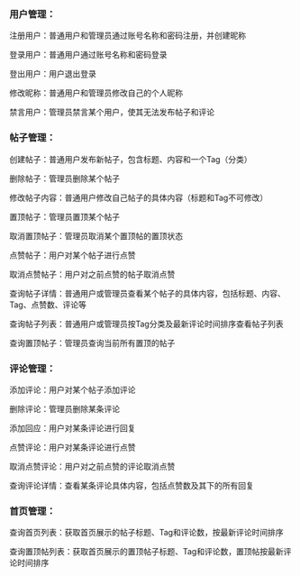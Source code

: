 ### 用户管理：

注册用户：普通用户和管理员通过账号名称和密码注册，并创建昵称

登录用户：普通用户通过账号名称和密码登录



登出用户：用户退出登录



修改昵称：普通用户和管理员修改自己的个人昵称



禁言用户：管理员禁言某个用户，使其无法发布帖子和评论

### 帖子管理：





创建帖子：普通用户发布新帖子，包含标题、内容和一个Tag（分类）



删除帖子：管理员删除某个帖子



修改帖子内容：普通用户修改自己帖子的具体内容（标题和Tag不可修改）



置顶帖子：管理员置顶某个帖子



取消置顶帖子：管理员取消某个置顶帖的置顶状态



点赞帖子：用户对某个帖子进行点赞



取消点赞帖子：用户对之前点赞的帖子取消点赞



查询帖子详情：普通用户或管理员查看某个帖子的具体内容，包括标题、内容、Tag、点赞数、评论等



查询帖子列表：普通用户或管理员按Tag分类及最新评论时间排序查看帖子列表



查询置顶帖子：管理员查询当前所有置顶的帖子

### 评论管理：





添加评论：用户对某个帖子添加评论



删除评论：管理员删除某条评论



添加回应：用户对某条评论进行回复



点赞评论：用户对某条评论进行点赞



取消点赞评论：用户对之前点赞的评论取消点赞



查询评论详情：查看某条评论具体内容，包括点赞数及其下的所有回复

### 首页管理：





查询首页列表：获取首页展示的帖子标题、Tag和评论数，按最新评论时间排序



查询置顶帖列表：获取首页展示的置顶帖子标题、Tag和评论数，置顶帖按最新评论时间排序
